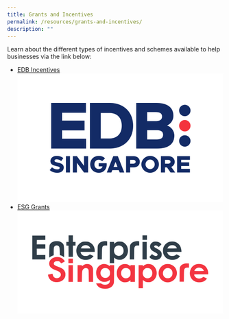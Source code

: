 ```yaml
---
title: Grants and Incentives
permalink: /resources/grants-and-incentives/
description: ""
---
```

Learn about the different types of incentives and schemes available to help businesses via the link below: 

- [EDB Incentives](https://www.edb.gov.sg/en/how-we-help/incentives-and-schemes.html)
![EDB Singapore Logo](/images/480x300%20edb%20logo%20new.png)
- [ESG Grants](https://www.enterprisesg.gov.sg/financial-assistance/grants)
![Enterprise Singapore Logo](/images/960x480%20esg%20logo.jpg)